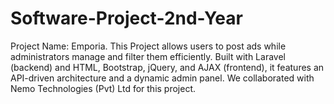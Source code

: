 # Software-Project-2nd-Year
Project Name: Emporia. This Project allows users to post ads while administrators manage and filter them efficiently. Built with Laravel (backend) and HTML, Bootstrap, jQuery, and AJAX (frontend), it features an API-driven architecture and a dynamic admin panel.  We collaborated with Nemo Technologies (Pvt) Ltd for this project. 
